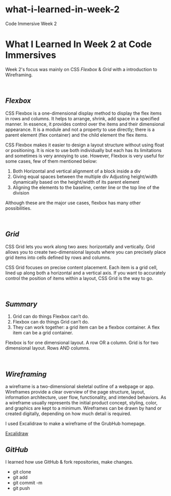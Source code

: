# what-i-learned-in-week-2

Code Immersive Week 2

# What I Learned In Week 2 at Code Immersives

Week 2's focus was mainly on CSS _Flexbox_ & _Grid_ with a introduction to Wireframing.

&nbsp;

## _Flexbox_

CSS Flexbox is a one-dimensional display method to display the flex items in rows and columns. It helps to arrange, shrink, add space in a specified manner. In essence, it provides control over the items and their dimensional appearance. It is a module and not a property to use directly; there is a parent element (flex container) and the child element the flex items.

CSS Flexbox makes it easier to design a layout structure without using float or positioning. It is nice to use both individually but each has its limitations and sometimes is very annoying to use. However, Flexbox is very useful for some cases, few of them mentioned below:

1. Both Horizontal and vertical alignment of a block inside a div
2. Giving equal spaces between the multiple div
   Adjusting height/width dynamically based on the height/width of its parent element
3. Aligning the elements to the baseline, center line or the top line of the division

Although these are the major use cases, flexbox has many other possibilities.

&nbsp;

## _Grid_

CSS Grid lets you work along two axes: horizontally and vertically. Grid allows you to create two-dimensional layouts where you can precisely place grid items into cells defined by rows and columns.

CSS Grid focuses on precise content placement. Each item is a grid cell, lined up along both a horizontal and a vertical axis. If you want to accurately control the position of items within a layout, CSS Grid is the way to go.

&nbsp;

## _Summary_

1. Grid can do things Flexbox can’t do.
2. Flexbox can do things Grid can’t do.
3. They can work together: a grid item can be a flexbox container. A flex item can be a grid container.

Flexbox is for one dimensional layout. A row OR a column. Grid is for two dimensional layout. Rows AND columns.

&nbsp;

## _Wireframing_

a wireframe is a two-dimensional skeletal outline of a webpage or app. Wireframes provide a clear overview of the page structure, layout, information architecture, user flow, functionality, and intended behaviors. As a wireframe usually represents the initial product concept, styling, color, and graphics are kept to a minimum. Wireframes can be drawn by hand or created digitally, depending on how much detail is required.

I used Excalidraw to make a wireframe of the GrubHub homepage.

[Excalidraw](https://excalidraw.com/)

## _GitHub_

I learned how use GitHub & fork repositories, make changes.

- git clone
- git add
- git commit -m
- git push
